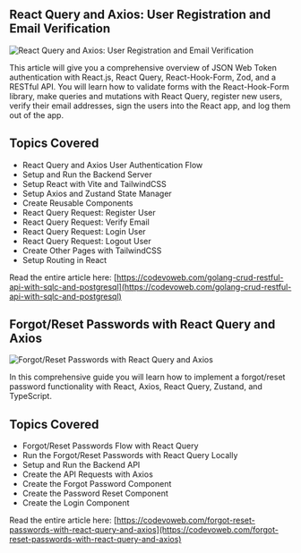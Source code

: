 ## React Query and Axios: User Registration and Email Verification

![React Query and Axios: User Registration and Email Verification](https://codevoweb.com/wp-content/uploads/2022/09/React-Query-and-Axios-User-Registration-and-Email-Verification.webp)

This article will give you a comprehensive overview of JSON Web Token authentication with React.js, React Query, React-Hook-Form, Zod, and a RESTful API. You will learn how to validate forms with the React-Hook-Form library, make queries and mutations with React Query, register new users, verify their email addresses, sign the users into the React app, and log them out of the app.

## Topics Covered

- React Query and Axios User Authentication Flow
- Setup and Run the Backend Server
- Setup React with Vite and TailwindCSS
- Setup Axios and Zustand State Manager
- Create Reusable Components
- React Query Request: Register User
- React Query Request: Verify Email
- React Query Request: Login User
- React Query Request: Logout User
- Create Other Pages with TailwindCSS
- Setup Routing in React

Read the entire article here: [https://codevoweb.com/golang-crud-restful-api-with-sqlc-and-postgresql](https://codevoweb.com/golang-crud-restful-api-with-sqlc-and-postgresql)

## Forgot/Reset Passwords with React Query and Axios

![Forgot/Reset Passwords with React Query and Axios](https://codevoweb.com/wp-content/uploads/2022/10/Forgot-Reset-Passwords-with-React-Query-and-Axios.webp)

In this comprehensive guide you will learn how to implement a forgot/reset password functionality with React, Axios, React Query, Zustand, and TypeScript.

## Topics Covered

- Forgot/Reset Passwords Flow with React Query
- Run the Forgot/Reset Passwords with React Query Locally
- Setup and Run the Backend API
- Create the API Requests with Axios
- Create the Forgot Password Component
- Create the Password Reset Component
- Create the Login Component

Read the entire article here: [https://codevoweb.com/forgot-reset-passwords-with-react-query-and-axios](https://codevoweb.com/forgot-reset-passwords-with-react-query-and-axios)
